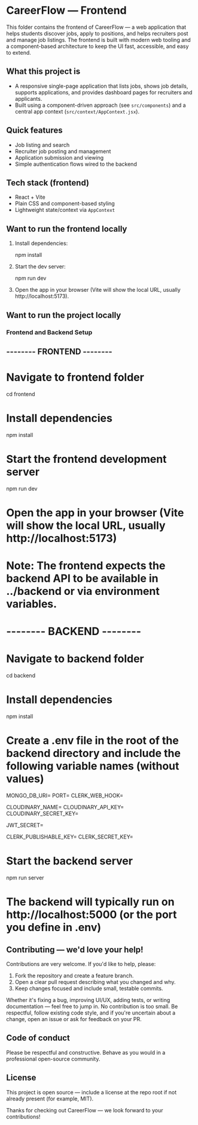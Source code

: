 # CareerFlow — Frontend

This folder contains the frontend of CareerFlow — a web application that helps students discover jobs, apply to positions, and helps recruiters post and manage job listings. The frontend is built with modern web tooling and a component-based architecture to keep the UI fast, accessible, and easy to extend.

## What this project is

- A responsive single-page application that lists jobs, shows job details, supports applications, and provides dashboard pages for recruiters and applicants.
- Built using a component-driven approach (see `src/components`) and a central app context (`src/context/AppContext.jsx`).

## Quick features

- Job listing and search
- Recruiter job posting and management
- Application submission and viewing
- Simple authentication flows wired to the backend

## Tech stack (frontend)

- React + Vite
- Plain CSS and component-based styling
- Lightweight state/context via `AppContext`

## Want to run the frontend locally

1. Install dependencies:

   npm install

2. Start the dev server:

   npm run dev

3. Open the app in your browser (Vite will show the local URL, usually http://localhost:5173).


## Want to run the project locally

### Frontend and Backend Setup


## -------- FRONTEND --------
# Navigate to frontend folder
cd frontend

# Install dependencies
npm install

# Start the frontend development server
npm run dev

# Open the app in your browser (Vite will show the local URL, usually http://localhost:5173)
# Note: The frontend expects the backend API to be available in ../backend or via environment variables.


# -------- BACKEND --------
# Navigate to backend folder
cd backend

# Install dependencies
npm install

# Create a .env file in the root of the backend directory and include the following variable names (without values)

MONGO_DB_URI=
PORT=
CLERK_WEB_HOOK=

CLOUDINARY_NAME=
CLOUDINARY_API_KEY=
CLOUDINARY_SECRET_KEY=

JWT_SECRET=

CLERK_PUBLISHABLE_KEY=
CLERK_SECRET_KEY=

# Start the backend server
npm run server

# The backend will typically run on http://localhost:5000 (or the port you define in .env)



## Contributing — we'd love your help!

Contributions are very welcome. If you'd like to help, please:

1. Fork the repository and create a feature branch.
2. Open a clear pull request describing what you changed and why.
3. Keep changes focused and include small, testable commits.

Whether it's fixing a bug, improving UI/UX, adding tests, or writing documentation — feel free to jump in. No contribution is too small. Be respectful, follow existing code style, and if you're uncertain about a change, open an issue or ask for feedback on your PR.

## Code of conduct

Please be respectful and constructive. Behave as you would in a professional open-source community.

## License

This project is open source — include a license at the repo root if not already present (for example, MIT).

Thanks for checking out CareerFlow — we look forward to your contributions!

